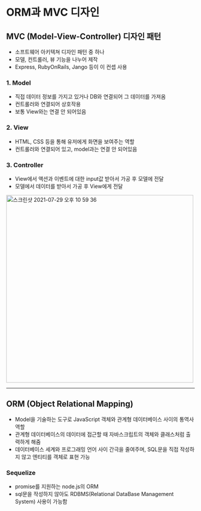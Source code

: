 # ORM과 MVC 디자인

## MVC (Model-View-Controller) 디자인 패턴
- 소프트웨어 아키텍쳐 디자인 패턴 중 하나
- 모델, 컨트롤러, 뷰 기능을 나누어 제작
- Express, RubyOnRails, Jango 등이 이 컨셉 사용

### 1. Model
- 직접 데이터 정보를 가지고 있거나 DB와 연결되어 그 데이터를 가져옴
- 컨트롤러와 연결되어 상호작용
- 보통 View와는 연결 안 되어있음

### 2. View
- HTML, CSS 등을 통해 유저에게 화면을 보여주는 역할
- 컨트롤러와 연결되어 있고, model과는 연결 안 되어있음

### 3. Controller
- View에서 액션과 이벤트에 대한 input값 받아서 가공 후 모델에 전달
- 모델에서 데이터를 받아서 가공 후 View에게 전달

<img width="500" alt="스크린샷 2021-07-29 오후 10 59 36" src="https://user-images.githubusercontent.com/80403988/127505407-db902ea3-f79d-4c73-bea4-d15d28f0dc86.png">

***

## ORM (Object Relational Mapping)
- Model을 기술하는 도구로 JavaScript 객체와 관계형 데이터베이스 사이의 통역사 역할
- 관계형 데이터베이스의 데이터에 접근할 때 자바스크립트의 객체와 클래스처럼 출력하게 해줌
- 데이터베이스 세계와 프로그래밍 언어 사이 간극을 줄여주며, SQL문을 직접 작성하지 않고 엔티티를 객체로 표현 가능

### Sequelize
- promise를 지원하는 node.js의 ORM 
- sql문을 작성하지 않아도 RDBMS(Relational DataBase Management System) 사용이 가능함
